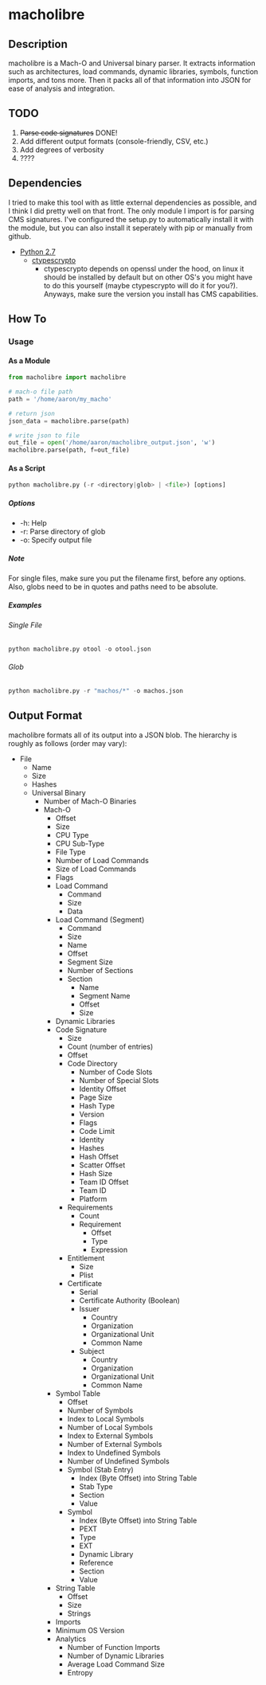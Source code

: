# macholibre

## Description
macholibre is a Mach-O and Universal binary parser.  It extracts information 
such as architectures, load commands, dynamic libraries, symbols, function 
imports, and tons more.  Then it packs all of that information into JSON for 
ease of analysis and integration.

## TODO
1. ~~Parse code signatures~~ DONE!
2. Add different output formats (console-friendly, CSV, etc.)
3. Add degrees of verbosity
4. ????

## Dependencies
I tried to make this tool with as little external dependencies as possible, and
I think I did pretty well on that front.  The only module I import is for parsing
CMS signatures.  I've configured the setup.py to automatically install it with
the module, but you can also install it seperately with pip or manually from github.
* [Python 2.7](https://www.python.org/download/releases/2.7/)
  - [ctypescrypto](https://github.com/vbwagner/ctypescrypto)
    + ctypescrypto depends on openssl under the hood, on linux it should be
      installed by default but on other OS's you might have to do this
      yourself (maybe ctypescrypto will do it for you?).  Anyways, make sure
      the version you install has CMS capabilities.

## How To

### Usage
#### As a Module
```python
from macholibre import macholibre

# mach-o file path
path = '/home/aaron/my_macho'

# return json
json_data = macholibre.parse(path)

# write json to file
out_file = open('/home/aaron/macholibre_output.json', 'w')
macholibre.parse(path, f=out_file)
```

#### As a Script
```python
python macholibre.py (-r <directory|glob> | <file>) [options]
```

##### Options
* -h: Help
* -r: Parse directory of glob
* -o: Specify output file

##### Note
For single files, make sure you put the filename first, before any options.  
Also, globs need to be in quotes and paths need to be absolute.

##### Examples

###### Single File
```python
python macholibre.py otool -o otool.json
```

###### Glob
```python
python macholibre.py -r "machos/*" -o machos.json
```

## Output Format
macholibre formats all of its output into a JSON blob.  The hierarchy is 
roughly as follows (order may vary):

* File
  - Name
  - Size
  - Hashes
  * Universal Binary
    - Number of Mach-O Binaries
    * Mach-O
      - Offset
      - Size
      - CPU Type
      - CPU Sub-Type
      - File Type
      - Number of Load Commands
      - Size of Load Commands
      - Flags
      * Load Command
        - Command
        - Size
        - Data
      * Load Command (Segment)
        - Command
        - Size
        - Name
        - Offset
        - Segment Size
        - Number of Sections
        * Section
          - Name
          - Segment Name
          - Offset
          - Size
      - Dynamic Libraries
      * Code Signature
        - Size
        - Count (number of entries)
        - Offset
        * Code Directory
          - Number of Code Slots
          - Number of Special Slots
          - Identity Offset
          - Page Size
          - Hash Type
          - Version
          - Flags
          - Code Limit
          - Identity
          - Hashes
          - Hash Offset
          - Scatter Offset
          - Hash Size
          - Team ID Offset
          - Team ID
          - Platform
        * Requirements
          - Count
          * Requirement
            - Offset
            - Type
            - Expression
        * Entitlement
          - Size
          * Plist
        * Certificate
          - Serial
          - Certificate Authority (Boolean)
          * Issuer
            - Country
            - Organization
            - Organizational Unit
            - Common Name
          * Subject
            - Country
            - Organization
            - Organizational Unit
            - Common Name
      * Symbol Table
        - Offset
        - Number of Symbols
        - Index to Local Symbols
        - Number of Local Symbols
        - Index to External Symbols
        - Number of External Symbols
        - Index to Undefined Symbols
        - Number of Undefined Symbols
        * Symbol (Stab Entry)
          - Index (Byte Offset) into String Table
          - Stab Type
          - Section
          - Value
        * Symbol
          - Index (Byte Offset) into String Table
          - PEXT
          - Type
          - EXT
          - Dynamic Library
          - Reference
          - Section
          - Value
      * String Table
        - Offset
        - Size
        - Strings
      - Imports
      - Minimum OS Version
      * Analytics
        - Number of Function Imports
        - Number of Dynamic Libraries
        - Average Load Command Size
        - Entropy
